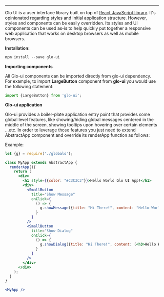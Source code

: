 ---

Glo UI is a user interface library built on top of [React JavaScript library](https://facebook.github.io/react/). It's opinionated regarding styles and initial application structure. However, styles and components can be easily overridden. Its styles and UI components can be used as-is to help quickly put together a responsive web application that works on desktop browsers as well as mobile browsers.

**Installation:**
```jsx static
npm install --save glo-ui
```

**Importing components**

All Glo-ui components can be imported directly from glo-ui dependency. For example, to import **LargeButton** component from **glo-ui** you would use the following statement:
```jsx static
import {LargeButton} from 'glo-ui';
```

**Glo-ui application**

Glo-ui provides a boiler-plate application entry point that provides some global level features, like showing/hiding global messages centered in the middle of the screen, showing tooltips upon hovering over certain elements ...etc. In order to leverage those features you just need to extend AbstractApp component and override its renderApp function as follows:

Example:
```jsx
let {g} = require('./globals');

class MyApp extends AbstractApp {
  renderApp(){
    return (
      <div>
        <h1 style={{color: "#C3C3C3"}}>Hello World Glo UI App!</h1>
        <div>
          <SmallButton 
            title="Show Message" 
            onClick={
              () => {
                g.showMessage({title: "Hi There!", content: "Hello World!"})
              }
            }
          />
          <SmallButton 
            title="Show Dialog" 
            onClick={
              () => {
                g.showDialog({title: "Hi There!", content: (<h3>Hello World!</h3>)})
              }
            }
          />
        </div>
      </div>
    );
  }
}

<MyApp />
```
